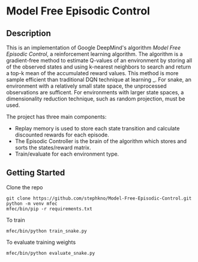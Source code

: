 # Model Free Episodic Control

## Description

This is an implementation of Google DeepMind's algorithm *Model Free Episodic Control*, a reinforcement learning algorithm. The algorithm is a gradient-free method to estimate Q-values of an environment by storing all of the observed states and using k-nearest neighbors to search and return a top-k mean of the accumulated reward values. This method is more sample efficient than traditional DQN technique at learning _. For snake, an environment with a relatively small state space, the unprocessed observations are sufficent. For environments with larger state spaces, a dimensionality reduction technique, such as random projection, must be used.

The project has three main components:
- Replay memory is used to store each state transition and calculate discounted rewards for each episode. 
- The Episodic Controller is the brain of the algorithm which stores and sorts the states/reward matrix.
- Train/evaluate for each environment type.

## Getting Started

Clone the repo
```
git clone https://github.com/stephkno/Model-Free-Episodic-Control.git
python -m venv mfec
mfec/bin/pip -r requirements.txt
```

To train
```
mfec/bin/python train_snake.py
```

To evaluate training weights
```
mfec/bin/python evaluate_snake.py
```
